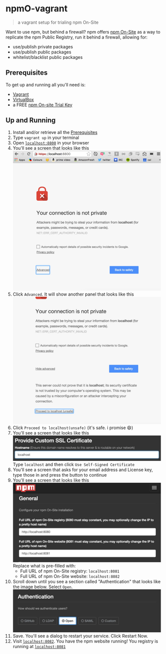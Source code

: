 # npmO-vagrant
> a vagrant setup for trialing npm On-Site

Want to use npm, but behind a firewall? npm offers [npm On-Site] as
a way to replicate the npm Public Registry, run it behind a firewall,
allowing for:

- use/publish private packages
- use/publish public packages
- whitelist/blacklist public packages

## Prerequisites

To get up and running all you'll need is:

- [Vagrant]
- [VirtualBox]
- a FREE [npm On-site Trial Key]

## Up and Running

1. Install and/or retrieve all the [Prerequisites]
2. Type `vagrant up` in your terminal
3. Open [`localhost:8800`] in your browser
4. You'll see a screen that looks like this ![not safe](images/1.png)
5. Click `Advanced`. It will show another panel that looks like this ![advanced](images/2.png)
6. Click `Proceed to localhost(unsafe)` (it's safe. i promise :smile:)
7. You'll see a screen that looks like this ![certificate](images/3.png)
   Type `localhost` and then click `Use Self-Signed Certificate`
8. You'll see a screen that asks for your email address and License key, type those in and press the button to continue
9. You'll see a screen that looks like this ![settings](images/4.png)
  Replace what is pre-filled with:
    - Full URL of npm On-Site registry: `localhost:8081`
    - Full URL of npm On-Site website: `localhost:8082`
10. Scroll down until you see a section called "Authentication" that looks like the image below. Select `Open`. ![auth](images/5.png)
11. Save. You'll see a dialog to restart your service. Click Restart Now.
12. Visit [`localhost:8082`]. You have the npm website running! You registry is running at [`localhost:8081`]

[npm On-Site]: https://www.npmjs.com/npm/on-site
[Vagrant]: https://www.vagrantup.com/
[VirtualBox]: https://www.virtualbox.org/wiki/Downloads
[npm On-site Trial Key]: https://www.npmjs.com/on-site#free-trial
[Prerequisites]: #Prerequisites
[`localhost:8800`]: http://localhost:8800
[`localhost:8081`]: http://localhost:8081
[`localhost:8082`]: http://localhost:8082
